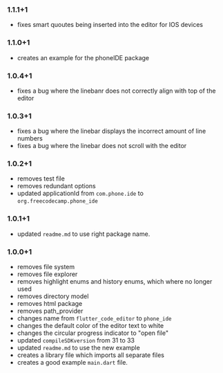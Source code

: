 ### 1.1.1+1
- fixes smart quoutes being inserted into the editor for IOS devices

### 1.1.0+1
- creates an example for the phoneIDE package

### 1.0.4+1
- fixes a bug where the linebanr does not correctly align with top of the editor

### 1.0.3+1
- fixes a bug where the linebar displays the incorrect amount of line numbers
- fixes a bug where the linebar does not scroll with the editor

### 1.0.2+1
- removes test file
- removes redundant options
- updated applicationId from `com.phone.ide` to `org.freecodecamp.phone_ide`

### 1.0.1+1
- updated `readme.md` to use right package name.

### 1.0.0+1
- removes file system 
- removes file explorer
- removes highlight enums and history enums, which where no longer used
- removes directory model
- removes html package
- removes path_provider
- changes name from `flutter_code_editor` to `phone_ide`
- changes the default color of the editor text to white
- changes the circular progress indicator to "open file"
- updated `compileSDKversion` from 31 to 33
- updated `readme.md` to use the new example
- creates a library file which imports all separate files
- creates a good example `main.dart` file.
